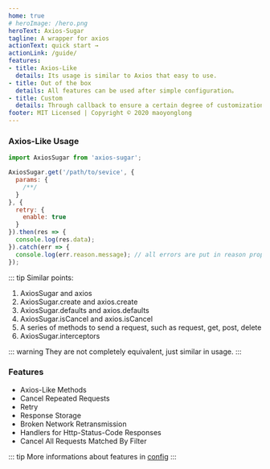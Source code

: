 ```yaml
---
home: true
# heroImage: /hero.png
heroText: Axios-Sugar
tagline: A wrapper for axios
actionText: quick start →
actionLink: /guide/
features:
- title: Axios-Like
  details: Its usage is similar to Axios that easy to use.
- title: Out of the box
  details: All features can be used after simple configuration。
- title: Custom
  details: Through callback to ensure a certain degree of customization function.
footer: MIT Licensed | Copyright © 2020 maoyonglong
---
```

### Axios-Like Usage
```js
import AxiosSugar from 'axios-sugar';

AxiosSugar.get('/path/to/sevice', {
  params: {
    /**/
  }
}, {
  retry: {
    enable: true
  }
}).then(res => {
  console.log(res.data);
}).catch(err => {
  console.log(err.reason.message); // all errors are put in reason property
});
```

::: tip
Similar points:  
1. AxiosSugar and axios
2. AxiosSugar.create and axios.create
3. AxiosSugar.defaults and axios.defaults
4. AxiosSugar.isCancel and axios.isCancel
5. A series of methods to send a request, such as request, get, post, delete
6. AxiosSugar.interceptors

::: warning
They are not completely equivalent, just similar in usage.
:::

### Features

* Axios-Like Methods 
* Cancel Repeated Requests
* Retry
* Response Storage
* Broken Network Retransmission
* Handlers for Http-Status-Code Responses
* Cancel All Requests Matched By Filter

::: tip
More informations about features in [config](/guide/config)
:::
